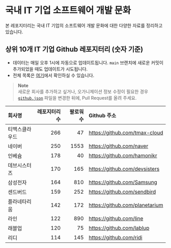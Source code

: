 # 국내 IT 기업 소프트웨어 개발 문화
본 레포지터리는 국내 IT 기업의 소프트웨어 개발 문화에 대한 다양한 자료를 정리하고 있습니다.

## 상위 10개 IT 기업 Github 레포지터리 (숫자 기준)

- 데이터는 매일 오후 1시에 자동으로 업데이트됩니다. `main` 브랜치에 새로운 커밋이 추가되었을 때도 업데이트가 시도됩니다.
- 전체 목록은 [여기](./github.md)에서 확인하실 수 있습니다.

> **Note**<br />
> 새로운 회사를 추가하고 싶거나, 오가니제이션 정보 수정이 필요한 경우 [`github.json`](./github.json) 파일을 변경한 뒤에, Pull Request를 올려 주세요.

<!-- MARKDOWN_TABLE(GITHUB): START -->

| **회사명** | **레포지터리 수** | **팔로워 수** | **Github 주소** |
|:---|---:|---:|:---|
| 티맥스클라우드 | 266 | 47 | https://github.com/tmax-cloud |
| 네이버 | 250 | 1553 | https://github.com/naver |
| 인베슘 | 178 | 40 | https://github.com/hamonikr |
| 데브시스터즈 | 170 | 165 | https://github.com/devsisters |
| 삼성전자 | 164 | 810 | https://github.com/Samsung |
| 센드버드 | 159 | 252 | https://github.com/sendbird |
| 플라네타리움 | 142 | 172 | https://github.com/planetarium |
| 라인 | 122 | 890 | https://github.com/line |
| 래블업 | 120 | 75 | https://github.com/lablup |
| 리디 | 114 | 145 | https://github.com/ridi |

<!-- MARKDOWN_TABLE(GITHUB): END -->
